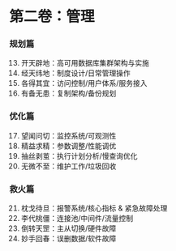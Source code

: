 # 第二卷：管理

### 规划篇

13. 开天辟地：高可用数据库集群架构与实施
14. 经天纬地：制度设计/日常管理操作
15. 各得其宜：访问控制/用户体系/服务接入
16. 有备无患：复制架构/备份规划

### 优化篇

17. 望闻问切：监控系统/可观测性
18. 精益求精：参数调整/性能调优
19. 抽丝剥茧：执行计划分析/慢查询优化
20. 无微不至：维护工作/垃圾回收

### 救火篇

21. 枕戈待旦：报警系统/核心指标 & 紧急故障处理
22. 李代桃僵：连接池/中间件/流量控制 
23. 倒转天罡：主从切换/硬件故障 
24. 妙手回春：误删数据/软件故障